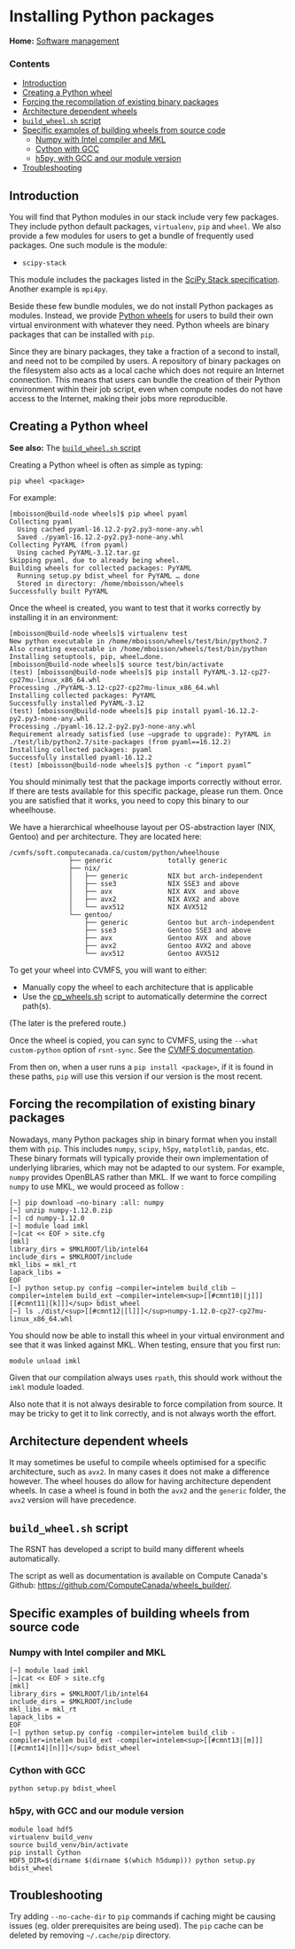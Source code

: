 # Installing Python packages

**Home:** [Software management](INDEX.md)

### Contents

- [Introduction](#introduction)
- [Creating a Python wheel](#creating-a-python-wheel)
- [Forcing the recompilation of existing binary packages](#forcing-the-recompilation-of-existing-binary-packages)
- [Architecture dependent wheels](#architecture-dependent-wheels)
- [`build_wheel.sh` script](#build_wheelsh-script)
- [Specific examples of building wheels from source code](#specific-examples-of-building-wheels-from-source-code)
  - [Numpy with Intel compiler and MKL](#numpy-with-intel-compiler-and-mkl)
  - [Cython with GCC](#cython-with-gcc)
  - [h5py, with GCC and our module version](#h5py-with-gcc-and-our-module-version)
- [Troubleshooting](#troubleshooting)

## Introduction

You will find that Python modules in our stack include very few packages. They
include python default packages, `virtualenv`, `pip` and `wheel`. We also
provide a few modules for users to get a bundle of frequently used packages. One
such module is the module:

- `scipy-stack`

This module includes the packages listed in the [SciPy Stack
specification](https://www.scipy.org/stackspec.html). Another example is
`mpi4py`.

Beside these few bundle modules, we do not install Python packages as modules.
Instead, we provide [Python wheels](https://pythonwheels.com/) for users to
build their own virtual environment with whatever they need. Python wheels are
binary packages that can be installed with `pip`.

Since they are binary packages, they take a fraction of a second to install, and
need not to be compiled by users. A repository of binary packages on the
filesystem also acts as a local cache which does not require an Internet
connection. This means that users can bundle the creation of their Python
environment within their job script, even when compute nodes do not have access
to the Internet, making their jobs more reproducible.

## Creating a Python wheel

**See also:** The [`build_wheel.sh` script](#build_wheelsh-script)

Creating a Python wheel is often as simple as typing:

```
pip wheel <package>
```

For example:

```
[mboisson@build-node wheels]$ pip wheel pyaml
Collecting pyaml
  Using cached pyaml-16.12.2-py2.py3-none-any.whl
  Saved ./pyaml-16.12.2-py2.py3-none-any.whl
Collecting PyYAML (from pyaml)
  Using cached PyYAML-3.12.tar.gz
Skipping pyaml, due to already being wheel.
Building wheels for collected packages: PyYAML
  Running setup.py bdist_wheel for PyYAML … done
  Stored in directory: /home/mboisson/wheels
Successfully built PyYAML
```

Once the wheel is created, you want to test that it works correctly by
installing it in an environment:

```
[mboisson@build-node wheels]$ virtualenv test
New python executable in /home/mboisson/wheels/test/bin/python2.7
Also creating executable in /home/mboisson/wheels/test/bin/python
Installing setuptools, pip, wheel…done.
[mboisson@build-node wheels]$ source test/bin/activate
(test) [mboisson@build-node wheels]$ pip install PyYAML-3.12-cp27-cp27mu-linux_x86_64.whl
Processing ./PyYAML-3.12-cp27-cp27mu-linux_x86_64.whl
Installing collected packages: PyYAML
Successfully installed PyYAML-3.12
(test) [mboisson@build-node wheels]$ pip install pyaml-16.12.2-py2.py3-none-any.whl
Processing ./pyaml-16.12.2-py2.py3-none-any.whl
Requirement already satisfied (use –upgrade to upgrade): PyYAML in ./test/lib/python2.7/site-packages (from pyaml==16.12.2)
Installing collected packages: pyaml
Successfully installed pyaml-16.12.2
(test) [mboisson@build-node wheels]$ python -c “import pyaml”
```

You should minimally test that the package imports correctly without error. If
there are tests available for this specific package, please run them. Once you
are satisfied that it works, you need to copy this binary to our wheelhouse.

We have a hierarchical wheelhouse layout per OS-abstraction layer (NIX, Gentoo)
and per architecture. They are located here:

```
/cvmfs/soft.computecanada.ca/custom/python/wheelhouse
               ├── generic              totally generic
               ├── nix/
               │   ├── generic          NIX but arch-independent
               │   ├── sse3             NIX SSE3 and above
               │   ├── avx              NIX AVX  and above
               │   ├── avx2             NIX AVX2 and above
               │   └── avx512           NIX AVX512
               └── gentoo/
                   ├── generic          Gentoo but arch-independent
                   ├── sse3             Gentoo SSE3 and above
                   ├── avx              Gentoo AVX  and above
                   ├── avx2             Gentoo AVX2 and above
                   └── avx512           Gentoo AVX512
```

To get your wheel into CVMFS, you will want to either:

* Manually copy the wheel to each architecture that is applicable
* Use the [cp_wheels.sh](https://github.com/ComputeCanada/wheels_builder/blob/master/cp_wheels.sh) script to automatically determine the correct path(s).

(The later is the prefered route.)

Once the wheel is copied, you can sync to CVMFS, using the `--what custom-python` option of `rsnt-sync`. See the [CVMFS documentation](cvmfs.md).

From then on, when a user runs a `pip install <package>`, if it is found in
these paths, `pip` will use this version if our version is the most recent.

## Forcing the recompilation of existing binary packages

Nowadays, many Python packages ship in binary format when you install them with
`pip`. This includes `numpy`, `scipy`, `h5py`, `matplotlib`, `pandas`, etc.
These binary formats will typically provide their own implementation of
underlying libraries, which may not be adapted to our system. For example,
`numpy` provides OpenBLAS rather than MKL. If we want to force compiling `numpy`
to use MKL, we would proceed as follow :

```
[~] pip download –no-binary :all: numpy
[~] unzip numpy-1.12.0.zip
[~] cd numpy-1.12.0
[~] module load imkl
[~]cat << EOF > site.cfg
[mkl]
library_dirs = $MKLROOT/lib/intel64
include_dirs = $MKLROOT/include
mkl_libs = mkl_rt
lapack_libs =
EOF
[~] python setup.py config –compiler=intelem build_clib –compiler=intelem build_ext –compiler=intelem<sup>[[#cmnt10|[j]]][[#cmnt11|[k]]]</sup> bdist_wheel
[~] ls ./dist/<sup>[[#cmnt12|[l]]]</sup>numpy-1.12.0-cp27-cp27mu-linux_x86_64.whl
```

You should now be able to install this wheel in your virtual environment and see
that it was linked against MKL. When testing, ensure that you first run:

```
module unload imkl
```

Given that our compilation always uses `rpath`, this should work without the
`imkl` module loaded.

Also note that it is not always desirable to force compilation from source. It
may be tricky to get it to link correctly, and is not always worth the effort.

## Architecture dependent wheels

It may sometimes be useful to compile wheels optimised for a specific
architecture, such as `avx2`. In many cases it does not make a difference
however. The wheel houses do allow for having architecture dependent wheels. In
case a wheel is found in both the `avx2` and the `generic` folder, the `avx2`
version will have precedence.

## `build_wheel.sh` script

The RSNT has developed a script to build many different wheels automatically.

The script as well as documentation is available on Compute Canada's Github:
https://github.com/ComputeCanada/wheels_builder/.

## Specific examples of building wheels from source code

### Numpy with Intel compiler and MKL

```
[~] module load imkl
[~]cat << EOF > site.cfg
[mkl]
library_dirs = $MKLROOT/lib/intel64
include_dirs = $MKLROOT/include
mkl_libs = mkl_rt
lapack_libs =
EOF
[~] python setup.py config -compiler=intelem build_clib -compiler=intelem build_ext -compiler=intelem<sup>[[#cmnt13|[m]]][[#cmnt14|[n]]]</sup> bdist_wheel
```

### Cython with GCC

```
python setup.py bdist_wheel
```

### h5py, with GCC and our module version

```
module load hdf5
virtualenv build_venv
source build_venv/bin/activate
pip install Cython
HDF5_DIR=$(dirname $(dirname $(which h5dump))) python setup.py bdist_wheel
```

## Troubleshooting

Try adding `--no-cache-dir` to `pip` commands if caching might be causing issues
(eg. older prerequisites are being used).  The `pip` cache can be deleted by
removing `~/.cache/pip` directory.
